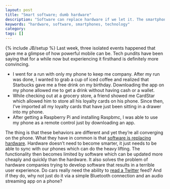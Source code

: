 ```yaml
---
layout: post
title: "Smart software; dumb hardware"
description: "Software can replace hardware if we let it. The smartphone can be that central point."
keywords: "hardware, software, smartphones, technology"
category:
tags: []
---
```

{% include JB/setup %}
Last week, three isolated events happened that gave me a glimpse of how powerful mobile can be. Tech pundits have been saying that for a while now but experiencing it firsthand is definitely more convincing.

<ul class="bulleted">
    <li>I went for a run with only my phone to keep me company. After my run was done, I wanted to grab a cup of iced coffee and realized that Starbucks gave me a free drink on my birthday. Downloading the app on my phone allowed me to get a drink without having cash or a wallet.</li>
    <li>While checking out at a grocery store, a friend showed me CardStar which allowed him to store all his loyalty cards on his phone. Since then, I’ve imported all my loyalty cards that have just been sitting in a drawer into my phone.</li>
    <li>After getting a Raspberry Pi and installing Raspbmc, I was able to use my phone as a remote control just by downloading an app.</li>
</ul>

The thing is that these behaviors are different and yet they’re all converging on the phone. What they have in common is that <a href="http://online.wsj.com/article/SB10001424053111903480904576512250915629460.html" target="_blank">software is replacing hardware</a>. Hardware doesn’t need to become smarter, it just needs to be able to sync with our phones which can do the heavy lifting. The functionality then becomes limited by software which can be updated more cheaply and quickly than the hardware. It also solves the problem of hardware companies trying to develop software that results in a terrible user experience. Do cars really need the ability to <a href="http://www.cnn.com/2010/TECH/01/07/ford.twitter/index.html" target="_blank">read a Twitter</a> feed? And if they do, why not just do it via a simple Bluetooth connection and an audio streaming app on a phone?